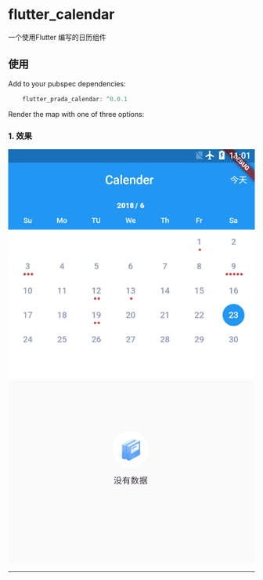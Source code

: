 # flutter_calendar

 一个使用Flutter 编写的日历组件

## 使用

Add to your pubspec dependencies:
```dart
    flutter_prada_calendar: ^0.0.1
```

Render the map with one of three options:

### 1. 效果



![standard view](https://github.com/304449912/flutter_calender/blob/master/screenGif/screen.gif)

***
